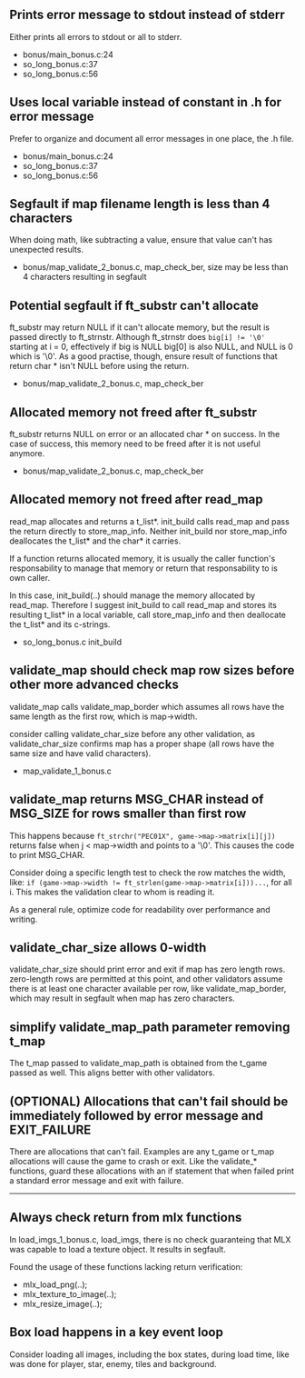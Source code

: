 ## Prints error message to stdout instead of stderr

Either prints all errors to stdout or all to stderr.

- bonus/main_bonus.c:24
- so_long_bonus.c:37
- so_long_bonus.c:56

## Uses local variable instead of constant in .h for error message

Prefer to organize and document all error messages in one place, the .h file.

- bonus/main_bonus.c:24
- so_long_bonus.c:37
- so_long_bonus.c:56

## Segfault if map filename length is less than 4 characters

When doing math, like subtracting a value, ensure that value can't has unexpected results.

- bonus/map_validate_2_bonus.c, map_check_ber, size may be less than 4 characters resulting in segfault

## Potential segfault if ft_substr can't allocate

ft_substr may return NULL if it can't allocate memory, but the result is passed directly to
ft_strnstr. Although ft_strnstr does `big[i] != '\0'` starting at i = 0, effectively if big is NULL
big[0] is also NULL, and NULL is 0 which is '\0'. As a good practise, though, ensure result of functions
that return char * isn't NULL before using the return.

- bonus/map_validate_2_bonus.c, map_check_ber

## Allocated memory not freed after ft_substr

ft_substr returns NULL on error or an allocated char * on success. In the case of success, this memory
need to be freed after it is not useful anymore. 

- bonus/map_validate_2_bonus.c, map_check_ber

## Allocated memory not freed after read_map

read_map allocates and returns a t_list*. init_build calls read_map and pass the return
directly to store_map_info. Neither init_build nor store_map_info deallocates the t_list*
and the char* it carries.

If a function returns allocated memory, it is usually the caller function's responsability to
manage that memory or return that responsability to is own caller.

In this case, init_build(..) should manage the memory allocated by read_map. Therefore I suggest
init_build to call read_map and stores its resulting t_list* in a local variable, call 
store_map_info and then deallocate the t_list* and its c-strings.

- so_long_bonus.c init_build

## validate_map should check map row sizes before other more advanced checks

validate_map calls validate_map_border which assumes all rows have the same length as the first
row, which is map->width.

consider calling validate_char_size before any other validation, as validate_char_size confirms
map has a proper shape (all rows have the same size and have valid characters).

- map_validate_1_bonus.c

## validate_map returns MSG_CHAR instead of MSG_SIZE for rows smaller than first row

This happens because `ft_strchr("PEC01X", game->map->matrix[i][j])` returns false when 
j < map->width and points to a '\0'. This causes the code to print MSG_CHAR.

Consider doing a specific length test to check the row matches the width, like:
`if (game->map->width != ft_strlen(game->map->matrix[i]))...`, for all i. This makes the 
validation clear to whom is reading it. 

As a general rule, optimize code for readability over performance and writing.

## validate_char_size allows 0-width

validate_char_size should print error and exit if map has zero length rows.
zero-length rows are permitted at this point, and other validators assume there is at least
one character available per row, like validate_map_border, which may result in segfault when
map has zero characters.

## simplify validate_map_path parameter removing t_map

The t_map passed to validate_map_path is obtained from the t_game passed as well.
This aligns better with other validators.

## (OPTIONAL) Allocations that can't fail should be immediately followed by error message and EXIT_FAILURE

There are allocations that can't fail. Examples are any t_game or t_map allocations will 
cause the game to crash or exit. Like the validate_* functions, guard these allocations with an
if statement that when failed print a standard error message and exit with failure.

__________________________________________________________________

## Always check return from mlx functions

In load_imgs_1_bonus.c, load_imgs, there is no check guaranteing that MLX was capable to load
a texture object. It results in segfault.

Found the usage of these functions lacking return verification:

- mlx_load_png(..);
- mlx_texture_to_image(..);
- mlx_resize_image(..);

## Box load happens in a key event loop

Consider loading all images, including the box states, during load time, like was done for player, star, enemy, tiles and background.